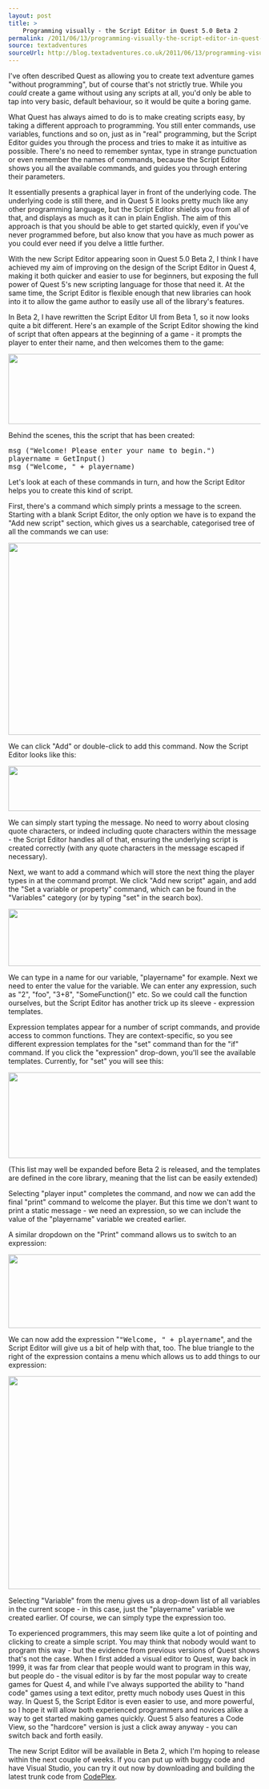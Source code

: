 ```yaml
---
layout: post
title: >
    Programming visually - the Script Editor in Quest 5.0 Beta 2
permalink: /2011/06/13/programming-visually-the-script-editor-in-quest-5-0-beta-2
source: textadventures
sourceUrl: http://blog.textadventures.co.uk/2011/06/13/programming-visually-the-script-editor-in-quest-5-0-beta-2/
---
```

I've often described Quest as allowing you to create text adventure games "without programming", but of course that's not strictly true. While you <em>could</em> create a game without using any scripts at all, you'd only be able to tap into very basic, default behaviour, so it would be quite a boring game.

What Quest has always aimed to do is to make creating scripts easy, by taking a different approach to programming. You still enter commands, use variables, functions and so on, just as in "real" programming, but the Script Editor guides you through the process and tries to make it as intuitive as possible. There's no need to remember syntax, type in strange punctuation or even remember the names of commands, because the Script Editor shows you all the available commands, and guides you through entering their parameters.

It essentially presents a graphical layer in front of the underlying code. The underlying code is still there, and in Quest 5 it looks pretty much like any other programming language, but the Script Editor shields you from all of that, and displays as much as it can in plain English. The aim of this approach is that you should be able to get started quickly, even if you've never programmed before, but also know that you have as much power as you could ever need if you delve a little further.

With the new Script Editor appearing soon in Quest 5.0 Beta 2, I think I have achieved my aim of improving on the design of the Script Editor in Quest 4, making it both quicker and easier to use for beginners, but exposing the full power of Quest 5's new scripting language for those that need it. At the same time, the Script Editor is flexible enough that new libraries can hook into it to allow the game author to easily use all of the library's features.

In Beta 2, I have rewritten the Script Editor UI from Beta 1, so it now looks quite a bit different. Here's an example of the Script Editor showing the kind of script that often appears at the beginning of a game - it prompts the player to enter their name, and then welcomes them to the game:

<a href="http://textadventuresblog.files.wordpress.com/2011/06/scripteditor.png"><img class="alignnone size-full wp-image-588" title="Script Editor" src="http://textadventuresblog.files.wordpress.com/2011/06/scripteditor.png" alt="" width="570" height="140" /></a>

Behind the scenes, this the script that has been created:
<pre>msg ("Welcome! Please enter your name to begin.")
playername = GetInput()
msg ("Welcome, " + playername)</pre>
Let's look at each of these commands in turn, and how the Script Editor helps you to create this kind of script.

First, there's a command which simply prints a message to the screen. Starting with a blank Script Editor, the only option we have is to expand the "Add new script" section, which gives us a searchable, categorised tree of all the commands we can use:

<a href="http://textadventuresblog.files.wordpress.com/2011/06/scriptadder.png"><img class="alignnone size-full wp-image-590" title="Script Adder" src="http://textadventuresblog.files.wordpress.com/2011/06/scriptadder.png" alt="" width="568" height="383" /></a>

We can click "Add" or double-click to add this command. Now the Script Editor looks like this:

<a href="http://textadventuresblog.files.wordpress.com/2011/06/scriptaddmsg.png"><img class="alignnone size-full wp-image-591" title="scriptaddmsg" src="http://textadventuresblog.files.wordpress.com/2011/06/scriptaddmsg.png" alt="" width="571" height="90" /></a>

We can simply start typing the message. No need to worry about closing quote characters, or indeed including quote characters within the message - the Script Editor handles all of that, ensuring the underlying script is created correctly (with any quote characters in the message escaped if necessary).

Next, we want to add a command which will store the next thing the player types in at the command prompt. We click "Add new script" again, and add the "Set a variable or property" command, which can be found in the "Variables" category (or by typing "set" in the search box).

<a href="http://textadventuresblog.files.wordpress.com/2011/06/scriptaddset.png"><img class="alignnone size-full wp-image-592" title="Script Editor - add set command" src="http://textadventuresblog.files.wordpress.com/2011/06/scriptaddset.png" alt="" width="571" height="114" /></a>

We can type in a name for our variable, "playername" for example. Next we need to enter the value for the variable. We can enter any expression, such as "2", "foo", "3+8", "SomeFunction()" etc. So we could call the function ourselves, but the Script Editor has another trick up its sleeve - expression templates.

Expression templates appear for a number of script commands, and provide access to common functions. They are context-specific, so you see different expression templates for the "set" command than for the "if" command. If you click the "expression" drop-down, you'll see the available templates. Currently, for "set" you will see this:

<a href="http://textadventuresblog.files.wordpress.com/2011/06/scriptexpressiontemplate.png"><img class="alignnone size-full wp-image-594" title="Script Editor - expression template" src="http://textadventuresblog.files.wordpress.com/2011/06/scriptexpressiontemplate.png" alt="" width="569" height="171" /></a>

(This list may well be expanded before Beta 2 is released, and the templates are defined in the core library, meaning that the list can be easily extended)

Selecting "player input" completes the command, and now we can add the final "print" command to welcome the player. But this time we don't want to print a static message - we need an expression, so we can include the value of the "playername" variable we created earlier.

A similar dropdown on the "Print" command allows us to switch to an expression:

<a href="http://textadventuresblog.files.wordpress.com/2011/06/scriptprintexpression.png"><img class="alignnone size-full wp-image-595" title="Script Editor - print expression" src="http://textadventuresblog.files.wordpress.com/2011/06/scriptprintexpression.png" alt="" width="571" height="147" /></a>

We can now add the expression "<kbd>"Welcome, " + playername</kbd>", and the Script Editor will give us a bit of help with that, too. The blue triangle to the right of the expression contains a menu which allows us to add things to our expression:

<a href="http://textadventuresblog.files.wordpress.com/2011/06/scriptexpression.png"><img class="alignnone size-full wp-image-596" title="Script Editor - expression menu" src="http://textadventuresblog.files.wordpress.com/2011/06/scriptexpression.png" alt="" width="569" height="425" /></a>

Selecting "Variable" from the menu gives us a drop-down list of all variables in the current scope - in this case, just the "playername" variable we created earlier. Of course, we can simply type the expression too.

To experienced programmers, this may seem like quite a lot of pointing and clicking to create a simple script. You may think that nobody would want to program this way - but the evidence from previous versions of Quest shows that's not the case. When I first added a visual editor to Quest, way back in 1999, it was far from clear that people would want to program in this way, but people do - the visual editor is by far the most popular way to create games for Quest 4, and while I've always supported the ability to "hand code" games using a text editor, pretty much nobody uses Quest in this way. In Quest 5, the Script Editor is even easier to use, and more powerful, so I hope it will allow both experienced programmers and novices alike a way to get started making games quickly. Quest 5 also features a Code View, so the "hardcore" version is just a click away anyway - you can switch back and forth easily.

The new Script Editor will be available in Beta 2, which I'm hoping to release within the next couple of weeks. If you can put up with buggy code and have Visual Studio, you can try it out now by downloading and building the latest trunk code from <a href="http://quest.codeplex.com">CodePlex</a>.